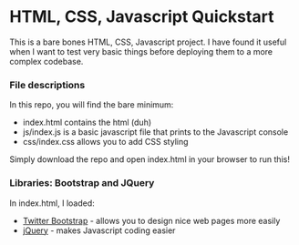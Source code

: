 # HTML, CSS, Javascript Quickstart
This is a bare bones HTML, CSS, Javascript project. I have found it useful when I want to test very basic things before deploying them to a more complex codebase.

### File descriptions
In this repo, you will find the bare minimum:
  - index.html contains the html (duh)
  - js/index.js is a basic javascript file that prints to the Javascript console
  - css/index.css allows you to add CSS styling

Simply download the repo and open index.html in your browser to run this!

### Libraries: Bootstrap and JQuery

In index.html, I loaded:

- [Twitter Bootstrap] - allows you to design nice web pages more easily
- [jQuery] - makes Javascript coding easier

[Twitter Bootstrap]: <http://twitter.github.com/bootstrap/>
[jQuery]: <http://jquery.com>